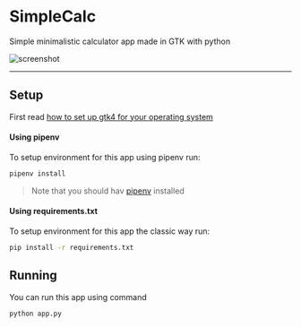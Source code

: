# SimpleCalc

Simple minimalistic calculator app made in GTK with python

![screenshot](https://user-images.githubusercontent.com/65082017/236703343-e8806c1b-a8e4-4595-8c11-d81982631c05.png)

---

## Setup

First read [how to set up gtk4 for your operating system](https://www.gtk.org/docs/installations/)

#### Using pipenv

To setup environment for this app using pipenv run:

```bash
pipenv install
```

> Note that you should hav [pipenv](https://pipenv.pypa.io/en/latest/index.html) installed

#### Using requirements.txt

To setup environment for this app the classic way run:

```bash
pip install -r requirements.txt
```

## Running

You can run this app using command

```bash
python app.py
```
